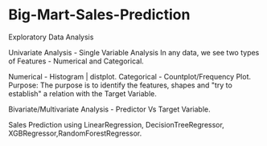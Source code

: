 # Big-Mart-Sales-Prediction

Exploratory Data Analysis

Univariate Analysis - Single Variable Analysis
In any data, we see two types of Features - Numerical and Categorical.

Numerical - Histogram | distplot.
Categorical - Countplot/Frequency Plot.
Purpose: The purpose is to identify the features, shapes and "try to establish" a relation with the Target Variable.

Bivariate/Multivariate Analysis - Predictor Vs Target Variable.

Sales Prediction using LinearRegression, DecisionTreeRegressor, XGBRegressor,RandomForestRegressor.
